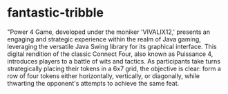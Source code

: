 # fantastic-tribble

"Power 4 Game, developed under the moniker 'VIVALIX12,' presents an engaging and strategic experience within the realm of Java gaming, leveraging the versatile Java Swing library for its graphical interface. This digital rendition of the classic Connect Four, also known as Puissance 4, introduces players to a battle of wits and tactics. As participants take turns strategically placing their tokens in a 6x7 grid, the objective is clear: form a row of four tokens either horizontally, vertically, or diagonally, while thwarting the opponent's attempts to achieve the same feat. 

